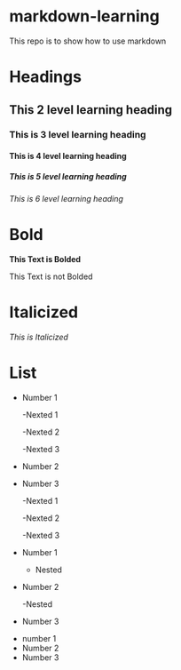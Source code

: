 # markdown-learning
This  repo is to show how to use markdown


# Headings

## This 2 level learning heading

### This is 3 level learning heading

#### This is 4 level learning heading

##### This is 5 level learning heading

###### This is 6 level learning heading


# Bold

**This Text is Bolded**

This Text is not Bolded


# Italicized 

 _This is Italicized_


 # List

 - Number 1
   
   -Nexted 1
   
     -Nexted 2
   
    -Nexted 3
   
 - Number 2
 - Number 3
   
    -Nexted 1
   
    -Nexted 2
   
    -Nexted 3
   

* Number 1
    - Nested
* Number 2

    -Nested

* Number 3

+ number 1
+ Number 2
+ Number 3

